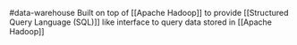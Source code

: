 #data-warehouse 
Built on top of [[Apache Hadoop]] to provide [[Structured Query Language (SQL)]] like interface to query data stored in [[Apache Hadoop]]